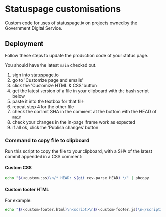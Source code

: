 # Statuspage customisations

Custom code for uses of statuspage.io on projects owned by the Government Digital Service.

## Deployment

Follow these steps to update the production code of your status page.

You should have the latest `main` checked out.

1. sign into statuspage.io
2. go to 'Customize page and emails'
3. click the 'Customize HTML & CSS' button
4. get the latest version of a file in your clipboard with the bash script below
5. paste it into the textbox for that file
6. repeat step 4 for the other file
7. check the commit SHA in the comment at the bottom with the HEAD of `main`
8. check your changes in the in-page iframe work as expected
9. if all ok, click the 'Publish changes' button

### Command to copy file to clipboard

Run this script to copy the file to your clipboard, with a SHA of the latest commit appended in a
CSS comment:

#### Custom CSS

```bash
echo "$(<custom.css)\n/* HEAD: $(git rev-parse HEAD) */" | pbcopy
```

#### Custom footer HTML

For example:

```bash
echo "$(<custom-footer.html)\n<script>\n$(<custom-footer.js)\n</script>\n<\!-- HEAD: $(git rev-parse HEAD) -->"
```
